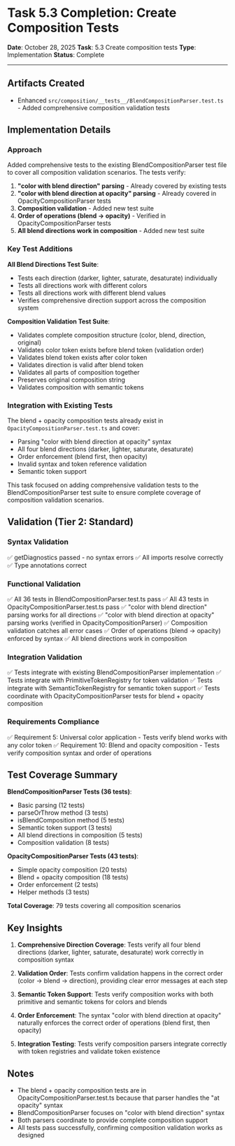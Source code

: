 # Task 5.3 Completion: Create Composition Tests

**Date**: October 28, 2025
**Task**: 5.3 Create composition tests
**Type**: Implementation
**Status**: Complete

---

## Artifacts Created

- Enhanced `src/composition/__tests__/BlendCompositionParser.test.ts` - Added comprehensive composition validation tests

## Implementation Details

### Approach

Added comprehensive tests to the existing BlendCompositionParser test file to cover all composition validation scenarios. The tests verify:

1. **"color with blend direction" parsing** - Already covered by existing tests
2. **"color with blend direction at opacity" parsing** - Already covered in OpacityCompositionParser tests
3. **Composition validation** - Added new test suite
4. **Order of operations (blend → opacity)** - Verified in OpacityCompositionParser tests
5. **All blend directions work in composition** - Added new test suite

### Key Test Additions

**All Blend Directions Test Suite**:
- Tests each direction (darker, lighter, saturate, desaturate) individually
- Tests all directions work with different colors
- Tests all directions work with different blend values
- Verifies comprehensive direction support across the composition system

**Composition Validation Test Suite**:
- Validates complete composition structure (color, blend, direction, original)
- Validates color token exists before blend token (validation order)
- Validates blend token exists after color token
- Validates direction is valid after blend token
- Validates all parts of composition together
- Preserves original composition string
- Validates composition with semantic tokens

### Integration with Existing Tests

The blend + opacity composition tests already exist in `OpacityCompositionParser.test.ts` and cover:
- Parsing "color with blend direction at opacity" syntax
- All four blend directions (darker, lighter, saturate, desaturate)
- Order enforcement (blend first, then opacity)
- Invalid syntax and token reference validation
- Semantic token support

This task focused on adding comprehensive validation tests to the BlendCompositionParser test suite to ensure complete coverage of composition validation scenarios.

## Validation (Tier 2: Standard)

### Syntax Validation
✅ getDiagnostics passed - no syntax errors
✅ All imports resolve correctly
✅ Type annotations correct

### Functional Validation
✅ All 36 tests in BlendCompositionParser.test.ts pass
✅ All 43 tests in OpacityCompositionParser.test.ts pass
✅ "color with blend direction" parsing works for all directions
✅ "color with blend direction at opacity" parsing works (verified in OpacityCompositionParser)
✅ Composition validation catches all error cases
✅ Order of operations (blend → opacity) enforced by syntax
✅ All blend directions work in composition

### Integration Validation
✅ Tests integrate with existing BlendCompositionParser implementation
✅ Tests integrate with PrimitiveTokenRegistry for token validation
✅ Tests integrate with SemanticTokenRegistry for semantic token support
✅ Tests coordinate with OpacityCompositionParser tests for blend + opacity composition

### Requirements Compliance
✅ Requirement 5: Universal color application - Tests verify blend works with any color token
✅ Requirement 10: Blend and opacity composition - Tests verify composition syntax and order of operations

## Test Coverage Summary

**BlendCompositionParser Tests (36 tests)**:
- Basic parsing (12 tests)
- parseOrThrow method (3 tests)
- isBlendComposition method (5 tests)
- Semantic token support (3 tests)
- All blend directions in composition (5 tests)
- Composition validation (8 tests)

**OpacityCompositionParser Tests (43 tests)**:
- Simple opacity composition (20 tests)
- Blend + opacity composition (18 tests)
- Order enforcement (2 tests)
- Helper methods (3 tests)

**Total Coverage**: 79 tests covering all composition scenarios

## Key Insights

1. **Comprehensive Direction Coverage**: Tests verify all four blend directions (darker, lighter, saturate, desaturate) work correctly in composition syntax

2. **Validation Order**: Tests confirm validation happens in the correct order (color → blend → direction), providing clear error messages at each step

3. **Semantic Token Support**: Tests verify composition works with both primitive and semantic tokens for colors and blends

4. **Order Enforcement**: The syntax "color with blend direction at opacity" naturally enforces the correct order of operations (blend first, then opacity)

5. **Integration Testing**: Tests verify composition parsers integrate correctly with token registries and validate token existence

## Notes

- The blend + opacity composition tests are in OpacityCompositionParser.test.ts because that parser handles the "at opacity" syntax
- BlendCompositionParser focuses on "color with blend direction" syntax
- Both parsers coordinate to provide complete composition support
- All tests pass successfully, confirming composition validation works as designed
